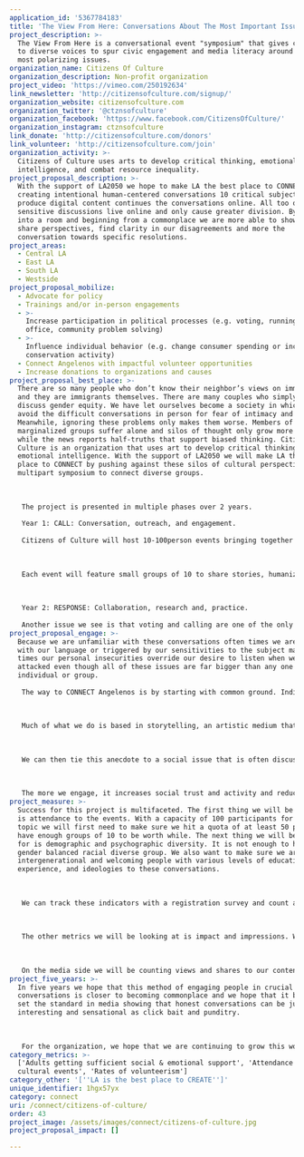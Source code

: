 ```yaml
---
application_id: '5367784183'
title: 'The View From Here: Conversations About The Most Important Issues Of Our Time'
project_description: >-
  The View From Here is a conversational event "symposium" that gives credence
  to diverse voices to spur civic engagement and media literacy around society's
  most polarizing issues.
organization_name: Citizens Of Culture
organization_description: Non-profit organization
project_video: 'https://vimeo.com/250192634'
link_newsletter: 'http://citizensofculture.com/signup/'
organization_website: citizensofculture.com
organization_twitter: '@ctznsofculture'
organization_facebook: 'https://www.facebook.com/CitizensOfCulture/'
organization_instagram: ctznsofculture
link_donate: 'http://citizensofculture.com/donors'
link_volunteer: 'http://citizensofculture.com/join'
organization_activity: >-
  Citizens of Culture uses arts to develop critical thinking, emotional
  intelligence, and combat resource inequality.
project_proposal_description: >-
  With the support of LA2050 we hope to make LA the best place to CONNECT by
  creating intentional human-centered conversations 10 critical subjects and
  produce digital content continues the conversations online. All too often
  sensitive discussions live online and only cause greater division. By bringing
  into a room and beginning from a commonplace we are more able to show empathy,
  share perspectives, find clarity in our disagreements and more the
  conversation towards specific resolutions.
project_areas:
  - Central LA
  - East LA
  - South LA
  - Westside
project_proposal_mobilize:
  - Advocate for policy
  - Trainings and/or in-person engagements
  - >-
    Increase participation in political processes (e.g. voting, running for
    office, community problem solving)
  - >-
    Influence individual behavior (e.g. change consumer spending or increase
    conservation activity)
  - Connect Angelenos with impactful volunteer opportunities
  - Increase donations to organizations and causes
project_proposal_best_place: >-
  There are so many people who don’t know their neighbor’s views on immigration,
  and they are immigrants themselves. There are many couples who simply do not
  discuss gender equity. We have let ourselves become a society in which we
  avoid the difficult conversations in person for fear of intimacy and offense.
  Meanwhile, ignoring these problems only makes them worse. Members of
  marginalized groups suffer alone and silos of thought only grow more divided
  while the news reports half-truths that support biased thinking. Citizens Of
  Culture is an organization that uses art to develop critical thinking and
  emotional intelligence. With the support of LA2050 we will make LA the best
  place to CONNECT by pushing against these silos of cultural perspective with a
  multipart symposium to connect diverse groups.
   
   
   
   The project is presented in multiple phases over 2 years.
   
   Year 1: CALL: Conversation, outreach, and engagement. 
   
   Citizens of Culture will host 10-100person events bringing together Angelenos for intentional conversation. This means that 1,000 people in total will gather to discuss Racial Justice, Net Neutrality, Gender Equity, Technological Unemployment, Housing& Homelessness, Immigration, Religion/Spirituality, Economic Inequality, Climate Change, and Fake News/ Political Polarization.
   
   
   
   Each event will feature small groups of 10 to share stories, humanize each discussion , center individual impact on the larger topic, which is often missing from political debate. The stories and experiences shared here will be highlighted to the groups of 100 to speak on how these human stories may have hit home or shifted perspective. Recap videos of the events will model how face to face conversation can be used to build shared values and bring the discussions to larger audiences. Each clip will end with local organizations working on solutions that are accepting donations and volunteers.
   
   
   
   Year 2: RESPONSE: Collaboration, research and, practice.
   
   Another issue we see is that voting and calling are one of the only ways individuals can speak to institutions but both are individual pursuits. We need to draft consensus based suggestions that express public concerns to our schools, businesses, government, and cultural institutions, that answer 'What can be put into practice?" from our conversations. In the second year we will focus on 4 topics that were most engaged in from Year 1 and speak Truth to Power. The selected topics will comprise 4 cohorts to will convene in LA’s 4 corners North (NorthEast LA) South (South Los Angeles) East, (Hollywood, & Silverlake) and West ( Santa Monica, Venice). Each of these cohorts will reflect on the discussions from Year 1 and identify agreements or best practices that support modern etiquette and best practices for how the public would like to engage with institutions like government and business. These sessions will result in public letters as white papers and testimonial videos to be distributed directly to these institutions.
project_proposal_engage: >-
  Because we are unfamiliar with these conversations often times we are clumsy
  with our language or triggered by our sensitivities to the subject matter. At
  times our personal insecurities override our desire to listen when we feel
  attacked even though all of these issues are far bigger than any one
  individual or group.
   
   The way to CONNECT Angelenos is by starting with common ground. Individual passion for Los Angeles to be an amazing place for themselves and their families. This is an idea we can all get behind and refer back to as an agreement. We will talk to people who are not already talking about these issues by leveraging those people who are passionate to bring in new voices. We will ask specific invitees to bring one or two friends to participate and we will separate them into different groups.
   
   
   
   Much of what we do is based in storytelling, an artistic medium that asks the individual to share a related anecdote that highlights their experience and perspective.
   
   
   
   We can then tie this anecdote to a social issue that is often discussed in terms of policy or economy and look at the human impact of the decisions we make as voters on the macro level. 
   
   
   
   The more we engage, it increases social trust and activity and reduces polarity.The content we create shows that it is possible to have productive heartfelt dialogue around hot button issues as a clear challenge to media outlets that stoke polarization. We connect by coming together.
project_measure: >-
  Success for this project is multifaceted. The first thing we will be tracking
  is attendance to the events. With a capacity of 100 participants for each
  topic we will first need to make sure we hit a quota of at least 50 people to
  have enough groups of 10 to be worth while. The next thing we will be looking
  for is demographic and psychographic diversity. It is not enough to have a
  gender balanced racial diverse group. We also want to make sure we are
  intergenerational and welcoming people with various levels of education,
  experience, and ideologies to these conversations. 
   
   
   
   We can track these indicators with a registration survey and count attendance.
   
   
   
   The other metrics we will be looking at is impact and impressions. We would like to be sure that the program itself is impactful for attendees so we will be asking for some feedback after the event and following up with volunteer groups to see if we have actually driven any new participation.
   
   
   
   On the media side we will be counting views and shares to our content customarily but we will also be keeping an eye on our social media and newsletter sign-ups during the campaigns to see if we are generating more interest in they kinds of conversations at large.
project_five_years: >-
  In five years we hope that this method of engaging people in crucial
  conversations is closer to becoming commonplace and we hope that it begins to
  set the standard in media showing that honest conversations can be just as
  interesting and sensational as click bait and punditry.
   
   
   
   For the organization, we hope that we are continuing to grow this work in Los Angeles and connect similar conversations to cities across the globe. It is our belief that the more that we
category_metrics: >-
  ['Adults getting sufficient social & emotional support', 'Attendance at
  cultural events', 'Rates of volunteerism']
category_other: '[''LA is the best place to CREATE'']'
unique_identifier: 1hgx57yx
category: connect
uri: /connect/citizens-of-culture/
order: 43
project_image: /assets/images/connect/citizens-of-culture.jpg
project_proposal_impact: []

---
```

